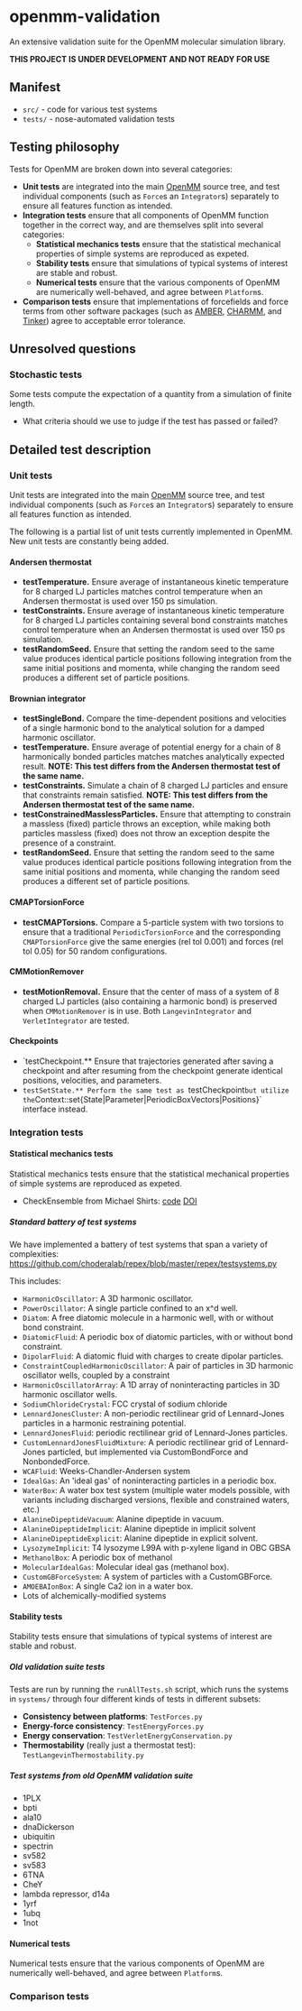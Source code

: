 openmm-validation
=================

An extensive validation suite for the OpenMM molecular simulation library.

**THIS PROJECT IS UNDER DEVELOPMENT AND NOT READY FOR USE**

## Manifest

* `src/` - code for various test systems
* `tests/` - nose-automated validation tests

## Testing philosophy

Tests for OpenMM are broken down into several categories:
* **Unit tests** are integrated into the main [OpenMM](http://github.com/simtk/openmm) source tree, and test individual components (such as `Force`s an `Integrator`s) separately to ensure all features function as intended.
* **Integration tests** ensure that all components of OpenMM function together in the correct way, and are themselves split into several categories:
  * **Statistical mechanics tests** ensure that the statistical mechanical properties of simple systems are reproduced as expeted.
  * **Stability tests** ensure that simulations of typical systems of interest are stable and robust.
  * **Numerical tests** ensure that the various components of OpenMM are numerically well-behaved, and agree between `Platform`s.
* **Comparison tests** ensure that implementations of forcefields and force terms from other software packages (such as [AMBER](http://ambermd.org), [CHARMM](http://www.charmm.org), and [Tinker](http://dasher.wustl.edu/tinker/)) agree to acceptable error tolerance.

## Unresolved questions

### Stochastic tests
Some tests compute the expectation of a quantity from a simulation of finite length.
* What criteria should we use to judge if the test has passed or failed?

## Detailed test description

### Unit tests

Unit tests are integrated into the main [OpenMM](http://github.com/simtk/openmm) source tree, and test individual components (such as `Force`s an `Integrator`s) separately to ensure all features function as intended.

The following is a partial list of unit tests currently implemented in OpenMM. New unit tests are constantly being added.

#### Andersen thermostat
* **testTemperature.** Ensure average of instantaneous kinetic temperature for 8 charged LJ particles matches control temperature when an Andersen thermostat is used over 150 ps simulation.
* **testConstraints.** Ensure average of instantaneous kinetic temperature for 8 charged LJ particles containing several bond constraints matches control temperature when an Andersen thermostat is used over 150 ps simulation.
* **testRandomSeed.** Ensure that setting the random seed to the same value produces identical particle positions following integration from the same initial positions and momenta, while changing the random seed produces a different set of particle positions.

#### Brownian integrator
* **testSingleBond.** Compare the time-dependent positions and velocities of a single harmonic bond to the analytical solution for a damped harmonic oscillator.
* **testTemperature.** Ensure average of potential energy for a chain of 8 harmonically bonded particles matches matches analytically expected result. **NOTE: This test differs from the Andersen thermostat test of the same name.**
* **testConstraints.** Simulate a chain of 8 charged LJ particles and ensure that constraints remain satisfied. **NOTE: This test differs from the Andersen thermostat test of the same name.**
* **testConstrainedMasslessParticles.** Ensure that attempting to constrain a massless (fixed) particle throws an exception, while making both particles massless (fixed) does not throw an exception despite the presence of a constraint.
* **testRandomSeed.** Ensure that setting the random seed to the same value produces identical particle positions following integration from the same initial positions and momenta, while changing the random seed produces a different set of particle positions.

#### CMAPTorsionForce
* **testCMAPTorsions.** Compare a 5-particle system with two torsions to ensure that a traditional `PeriodicTorsionForce` and the corresponding `CMAPTorsionForce` give the same energies (rel tol 0.001) and forces (rel tol 0.05) for 50 random configurations.

#### CMMotionRemover
* **testMotionRemoval.** Ensure that the center of mass of a system of 8 charged LJ particles (also containing a harmonic bond) is preserved when `CMMotionRemover` is in use. Both `LangevinIntegrator` and `VerletIntegrator` are tested.

#### Checkpoints
* `testCheckpoint.** Ensure that trajectories generated after saving a checkpoint and after resuming from the checkpoint generate identical positions, velocities, and parameters.
* `testSetState.** Perform the same test as `testCheckpoint` but utilize the `Context::set{State|Parameter|PeriodicBoxVectors|Positions}` interface instead.

### Integration tests

#### Statistical mechanics tests
Statistical mechanics tests ensure that the statistical mechanical properties of simple systems are reproduced as expeted.

* CheckEnsemble from Michael Shirts: [code](https://github.com/shirtsgroup/checkensemble) [DOI](http://pubs.acs.org/doi/abs/10.1021/ct300688p)

##### Standard battery of test systems
We have implemented a battery of test systems that span a variety of complexities:
https://github.com/choderalab/repex/blob/master/repex/testsystems.py

This includes:
* `HarmonicOscillator`: A 3D harmonic oscillator.
* `PowerOscillator`: A single particle confined to an x^d well.
* `Diatom`: A free diatomic molecule in a harmonic well, with or without bond constraint.
* `DiatomicFluid`: A periodic box of diatomic particles, with or without bond constraint.
* `DipolarFluid`: A diatomic fluid with charges to create dipolar particles.
* `ConstraintCoupledHarmonicOscillator`: A pair of particles in 3D harmonic oscillator wells, coupled by a constraint
* `HarmonicOscillatorArray`: A 1D array of noninteracting particles in 3D harmonic oscillator wells.
* `SodiumChlorideCrystal`: FCC crystal of sodium chloride
* `LennardJonesCluster`: A non-periodic rectilinear grid of Lennard-Jones particles in a harmonic restraining potential.
* `LennardJonesFluid`: periodic rectilinear grid of Lennard-Jones particles.
* `CustomLennardJonesFluidMixture`: A periodic rectilinear grid of Lennard-Jones particled, but implemented via CustomBondForce and NonbondedForce.
* `WCAFluid`: Weeks-Chandler-Andersen system
* `IdealGas`: An 'ideal gas' of noninteracting particles in a periodic box.
* `WaterBox`: A water box test system (multiple water models possible, with variants including discharged versions, flexible and constrained waters, etc.)
* `AlanineDipeptideVacuum`: Alanine dipeptide in vacuum.
* `AlanineDipeptideImplicit`: Alanine dipeptide in implicit solvent
* `AlanineDipeptideExplicit`: Alanine dipeptide in explicit solvent.
* `LysozymeImplicit`: T4 lysozyme L99A with p-xylene ligand in OBC GBSA
* `MethanolBox`: A periodic box of methanol
* `MolecularIdealGas`: Molecular ideal gas (methanol box).
* `CustomGBForceSystem`: A system of particles with a CustomGBForce.
* `AMOEBAIonBox`: A single Ca2 ion in a water box.
* Lots of alchemically-modified systems

#### Stability tests
Stability tests ensure that simulations of typical systems of interest are stable and robust.

##### Old validation suite tests
Tests are run by running the `runAllTests.sh` script, which runs the systems in `systems/` through four different kinds of tests in different subsets:
* **Consistency between platforms**: `TestForces.py`
* **Energy-force consistency**: `TestEnergyForces.py`
* **Energy conservation**: `TestVerletEnergyConservation.py`
* **Thermostability** (really just a thermostat test): `TestLangevinThermostability.py`

##### Test systems from old OpenMM validation suite
* 1PLX
* bpti
* ala10
* dnaDickerson
* ubiquitin
* spectrin
* sv582
* sv583
* 6TNA
* CheY
* lambda repressor, d14a
* 1yrf
* 1ubq
* 1not



#### Numerical tests
Numerical tests ensure that the various components of OpenMM are numerically well-behaved, and agree between `Platform`s.

### Comparison tests
